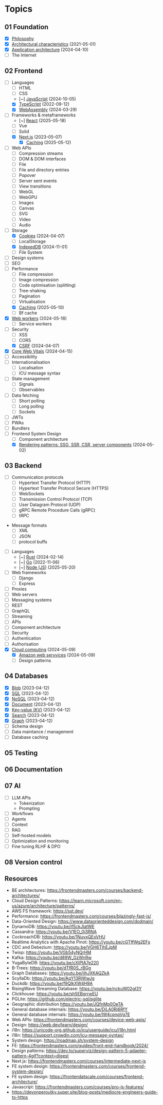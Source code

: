 # Topics

## 01 Foundation

- [x] [Philosophy](./01-philosophy.md)
- [x] [Architectural characteristics](./01-application-architecture.md) (2021-05-01)
- [x] [Application architecture](./01-application-architecture.md) (2024-04-10)
- [ ] The Internet

## 02 Frontend

- [ ] Languages
  - [ ] HTML
  - [ ] CSS
  - [~] [JavaScript](./02-javascript.md) (2024-10-05)
  - [x] [TypeScript](./02-typescript.md) (2022-09-12)
  - [x] [WebAssembly](../00-everyweeks/week13/README.md) (2024-03-29)
- [ ] Frameworks & metaframeworks
  - [~] [React](./02-react.md) (2025-05-18)
  - [ ] Vue
  - [ ] Solid
  - [x] [Next.js](./02-nextjs.md) (2023-05-07)
    - [x] [Caching](./02-nextjs.md) (2025-05-12)
- [ ] Web APIs
  - [ ] Compression streams
  - [ ] DOM & DOM interfaces
  - [ ] File
  - [ ] File and directory entries
  - [ ] Popover
  - [ ] Server sent events
  - [ ] View transitions
  - [ ] WebGL
  - [ ] WebGPU
  - [ ] Images
  - [ ] Canvas
  - [ ] SVG
  - [ ] Video
  - [ ] Audio
- [ ] Storage
  - [x] [Cookies](../00-everyweeks/week14/README.md) (2024-04-07)
  - [ ] LocalStorage
  - [x] [IndexedDB](../00-everyweeks/week44/README.md) (2024-11-01)
  - [ ] File System
- [ ] Design systems
- [ ] SEO
- [ ] Performance
  - [ ] File compression
  - [ ] Image compression
  - [ ] Code optimisation (splitting)
  - [ ] Tree-shaking
  - [ ] Pagination
  - [ ] Virtualisation
  - [x] [Caching](./06-performance.md) (2025-05-10)
  - [ ] Bf cache
- [x] [Web workers](../00-everyweeks/week17/README.md) (2024-05-18)
  - [ ] Service workers
- [ ] Security
  - [ ] XSS
  - [ ] CORS
  - [x] [CSRF](../00-everyweeks/week14/README.md) (2024-04-07)
- [x] [Core Web Vitals](../00-everyweeks/week15/README.md) (2024-04-15)
- [ ] Accessibility
- [ ] Internationalisation
  - [ ] Localisation
  - [ ] ICU message syntax
- [ ] State management
  - [ ] Signals
  - [ ] Observables
- [ ] Data fetching
  - [ ] Short polling
  - [ ] Long polling
  - [ ] Sockets
- [ ] JWTs
- [ ] PWAs
- [ ] Bundlers
- [ ] Frontend System Design
  - [ ] Component architecture
  - [x] [Rendering patterns: SSG, SSR, CSR, server components](./02-rendering.md) (2024-05-02)

## 03 Backend

- [ ] Communication protocols
  - [ ] Hypertext Transfer Protocol (HTTP)
  - [ ] Hypertext Transfer Protocol Secure (HTTPS)
  - [ ] WebSockets
  - [ ] Transmission Control Protocol (TCP)
  - [ ] User Datagram Protocol (UDP)
  - [ ] gRPC Remote Procedure Calls (gRPC)
  - [ ] tRPC
- Message formats
  - [ ] XML
  - [ ] JSON
  - [ ] protocol buffs
- [ ] Languages
  - [~] [Rust](../04-rust/) (2024-02-14)
  - [~] [Go](../02-programming/go-for-js-devs/) (2022-11-06)
  - [~] [Node (JS)](./03-node.md) (2025-05-20)
- [ ] Web frameworks
  - [ ] Django
  - [ ] Express
- [ ] Proxies
- [ ] Web servers
- [ ] Messaging systems
- [ ] REST
- [ ] GraphQL
- [ ] Streaming
- [ ] APIs
- [ ] Component architecture
- [ ] Security
- [ ] Authentication
- [ ] Authorisation
- [x] [Cloud computing](./03-cloud-services/03-cloud-computing.md) (2024-05-09)
  - [x] [Amazon web servvices](./03-cloud-services/03-aws.md) (2024-05-09)
  - [ ] Design patterns

## 04 Databases

- [x] [Blob](./04-databases.md) (2023-04-12)
- [x] [SQL](./04-databases.md) (2023-04-12)
- [x] [NoSQL](./04-databases.md) (2023-04-12)
- [x] [Document](./04-databases.md) (2023-04-12)
- [x] [Key-value (KV)](./04-databases.md) (2023-04-12)
- [x] [Search](./04-databases.md) (2023-04-12)
- [x] [Graph](./04-databases.md) (2023-04-12)
- [ ] Schema design
- [ ] Data maintance / management
- [ ] Database caching

## 05 Testing

## 06 Documentation

## 07 AI

- [ ] LLM APIs
  - Tokenization
  - Prompting
- [ ] Workflows
- [ ] Agents
- [ ] Context
- [ ] RAG
- [ ] Self-hosted models
- [ ] Optimization and monitoring
- [ ] Fine tuning RLHF & DPO

## 08 Version control

## Resources

- BE architectures: <https://frontendmasters.com/courses/backend-architectures/>
- Cloud Design Patterns: <https://learn.microsoft.com/en-us/azure/architecture/patterns/>
- AWS FS framework: <https://sst.dev/>
- Performance: <https://frontendmasters.com/courses/blazingly-fast-js/>
- Data-Oriented Design: <https://www.dataorienteddesign.com/dodmain/>
- DynamoDB: <https://youtu.be/ifSckJlatWE>
- Cassandra: <https://youtu.be/V1EO_0i3RNA>
- CockroachDB: <https://youtu.be/1NuvxQEoVHU>
- Realtime Analytics with Apache Pinot: <https://youtu.be/cGTffWg2EFs>
- CDC and Debezium: <https://youtu.be/VGH6TlhEJpM>
- Twisp: <https://youtu.be/VGb54yNQrHM>
- Kafka: <https://youtu.be/d89W_GzWnRw>
- YugaByteDB: <https://youtu.be/cXIPIA7e220>
- B-Trees: <https://youtu.be/dTfR0S_rBGg>
- Graph Databases: <https://youtu.be/iihJXKAQZkA>
- ScyllaDb: <https://youtu.be/AqY13RjWwJg>
- Duckdb: <https://youtu.be/f9QlkXW4H9A>
- RisingWave Streaming Database: <https://youtu.be/nckuW02gI3Y>
- Clickhouse: <https://youtu.be/sh5EBqrrwEU>
- PGLite: <https://github.com/electric-sql/pglite>
- Geographic distribution <https://youtu.be/JQfnMp0OeTA>
- General database internals: <https://youtu.be/DiLA0Ri6RfY>
- General database internals: <https://youtu.be/IW4cpnpVg7E>
- Web APIs: <https://frontendmasters.com/courses/device-web-apis/>
- Design: <https://web.dev/learn/design/>
- i18n: <https://unicode-org.github.io/icu/userguide/icu/i18n.html>
- i18n: <https://support.crowdin.com/icu-message-syntax/>
- System design: <https://roadmap.sh/system-design>
- FE: <https://frontendmasters.com/guides/front-end-handbook/2024/>
- Design patterns: <https://dev.to/superviz/design-pattern-5-adapter-pattern-4gif?context=digest>
- Next.js: <https://frontendmasters.com/courses/intermediate-next-js>
- FE system design: <https://frontendmasters.com/courses/frontend-system-design/>
- FE system design: <https://frontendatscale.com/courses/frontend-architecture/>
- Javascript: <https://frontendmasters.com/courses/pro-js-features/>
- <https://devonperoutky.super.site/blog-posts/mediocre-engineers-guide-to-https>
